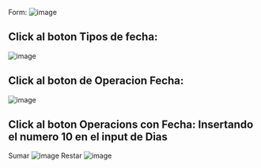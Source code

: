 Form:
![image](https://github.com/user-attachments/assets/c2ab3aa3-98de-4de6-be24-d717f5a23820)


Click al boton Tipos de fecha:
---
![image](https://github.com/user-attachments/assets/116cc8b6-3506-4fbd-9478-f2364bf51245)

Click al boton de Operacion Fecha:
---
![image](https://github.com/user-attachments/assets/48c16865-c7e1-4a0d-b782-6099277c3de9)

Click al boton Operacions con Fecha:
Insertando el numero 10 en el input de Dias
---
Sumar
![image](https://github.com/user-attachments/assets/6f27850b-009e-4978-9007-d27cfafd22f9)
Restar
![image](https://github.com/user-attachments/assets/0494a77d-2685-4dd1-9d7d-5e8c5ec94e86)



